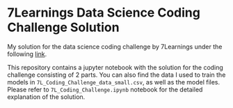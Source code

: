 # 7Learnings Data Science Coding Challenge Solution

My solution for the data science coding challenge by 7Learnings under the following [link](https://github.com/7Learnings/code-challenges/blob/master/datascience/README.md).

This repository contains a jupyter notebook with the solution for the coding challenge consisting of 2 parts. You can also find the data I used to train the models in `7L_Coding_Challenge_data_small.csv`, as well as the model files. Please refer to `7L_Coding_Challenge.ipynb` notebook for the detailed explanation of the solution.

